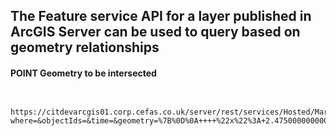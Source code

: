 
## The Feature service API for a layer published in ArcGIS Server can be used to query based on geometry relationships

####  POINT Geometry to be intersected 


```shell


https://citdevarcgis01.corp.cefas.co.uk/server/rest/services/Hosted/Marine_Plan_Areas_MMO/FeatureServer/0/query?where=&objectIds=&time=&geometry=%7B%0D%0A++++%22x%22%3A+2.475000000000051%2C%0D%0A++++%22y%22%3A+52.875000001000075%0D%0A+++%7D&geometryType=esriGeometryPoint&inSR=&spatialRel=esriSpatialRelIntersects&distance=&units=esriSRUnit_Foot&relationParam=&outFields=info+&returnGeometry=true&maxAllowableOffset=&geometryPrecision=&outSR=&havingClause=&gdbVersion=&historicMoment=&returnDistinctValues=false&returnIdsOnly=false&returnCountOnly=false&returnExtentOnly=false&orderByFields=&groupByFieldsForStatistics=&outStatistics=&returnZ=false&returnM=false&multipatchOption=xyFootprint&resultOffset=&resultRecordCount=&returnTrueCurves=false&returnCentroid=false&sqlFormat=none&resultType=&datumTransformation=&f=html
```

